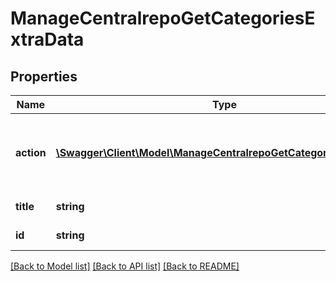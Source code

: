 # ManageCentralrepoGetCategoriesExtraData

## Properties
Name | Type | Description | Notes
------------ | ------------- | ------------- | -------------
**action** | [**\Swagger\Client\Model\ManageCentralrepoGetCategoriesActionL2[]**](ManageCentralrepoGetCategoriesActionL2.md) | May contain allowed actions on this element | [optional] 
**title** | **string** | Category title | 
**id** | **string** | Stringified category ID | 

[[Back to Model list]](../README.md#documentation-for-models) [[Back to API list]](../README.md#documentation-for-api-endpoints) [[Back to README]](../README.md)


